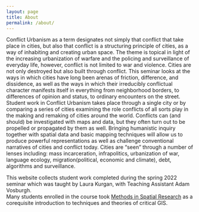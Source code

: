 ```yaml
---
layout: page
title: About
permalink: /about/
---
```


Conflict Urbanism as a term designates not simply that conflict that take place in cities, but also that conflict is a structuring principle of cities, as a way of inhabiting and creating urban space. The theme is topical in light of the increasing urbanization of warfare and the policing and surveillance of everyday life, however, conflict is not limited to war and violence. Cities are not only destroyed but also built through conflict. This seminar looks at the ways in which cities have long been arenas of friction, difference, and dissidence, as well as the ways in which their irreducibly conflictual character manifests itself in everything from neighborhood borders, to differences of opinion and status, to ordinary encounters on the street.  Student work in Conflict Urbanism takes place through a single city or by comparing a series of cities examining the role conflicts of all sorts play in the making and remaking of cities around the world. Conflicts can (and should) be investigated with maps and data, but they often turn out to be propelled or propagated by them as well. Bringing humanistic inquiry together with spatial data and basic mapping techniques will allow us to produce powerful representations as well as challenge conventional narratives of cities and conflict today.  Cities are “seen” through a number of lenses including: mass incarceration, infrapolitics, urbanization of war, language ecology, migration(political, economic and climate), debt, algorithms and surveillance.  

This website collects student work completed during the spring 2022 seminar which was taught by Laura Kurgan, with Teaching Assistant Adam Vosburgh.  
Many students enrolled in the course took [Methods in Spatial Research](https://centerforspatialresearch.github.io/methods-in-spatial-research-sp2022/) as a corequisite introduction to techniques and theories of critical GIS.   
